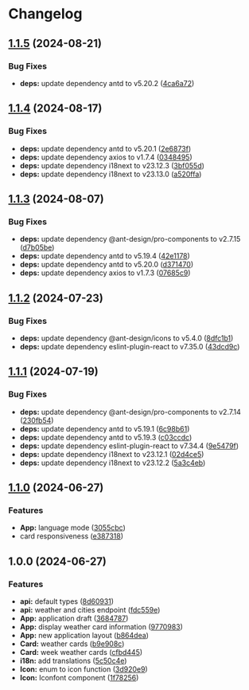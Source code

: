 # Changelog

## [1.1.5](https://github.com/LeleDallas/WeatherWise/compare/v1.1.4...v1.1.5) (2024-08-21)


### Bug Fixes

* **deps:** update dependency antd to v5.20.2 ([4ca6a72](https://github.com/LeleDallas/WeatherWise/commit/4ca6a723a3614d70773d5056dd0e40784ea85ad9))

## [1.1.4](https://github.com/LeleDallas/WeatherWise/compare/v1.1.3...v1.1.4) (2024-08-17)


### Bug Fixes

* **deps:** update dependency antd to v5.20.1 ([2e6873f](https://github.com/LeleDallas/WeatherWise/commit/2e6873fb407d4f2b6f47fb72bfc58eb266ad1c08))
* **deps:** update dependency axios to v1.7.4 ([0348495](https://github.com/LeleDallas/WeatherWise/commit/03484956e44220fdb2338e0677d4cc451e7196ce))
* **deps:** update dependency i18next to v23.12.3 ([3bf055d](https://github.com/LeleDallas/WeatherWise/commit/3bf055d845f310412da59a508f0a0633f0803d80))
* **deps:** update dependency i18next to v23.13.0 ([a520ffa](https://github.com/LeleDallas/WeatherWise/commit/a520ffa9c263e0f82c30bff609e38aefdd0ed1bc))

## [1.1.3](https://github.com/LeleDallas/WeatherWise/compare/v1.1.2...v1.1.3) (2024-08-07)


### Bug Fixes

* **deps:** update dependency @ant-design/pro-components to v2.7.15 ([d7b05be](https://github.com/LeleDallas/WeatherWise/commit/d7b05beb9ec836c9788b3c5819dd72f4960ce7f6))
* **deps:** update dependency antd to v5.19.4 ([42e1178](https://github.com/LeleDallas/WeatherWise/commit/42e1178601d7bd86433fa3c895ce84cd6cedb25a))
* **deps:** update dependency antd to v5.20.0 ([d371470](https://github.com/LeleDallas/WeatherWise/commit/d371470139b40c7344ebcfbb6afc2b5d8d62815f))
* **deps:** update dependency axios to v1.7.3 ([07685c9](https://github.com/LeleDallas/WeatherWise/commit/07685c930f35e31064ca15267053f1aa9ea31d2f))

## [1.1.2](https://github.com/LeleDallas/WeatherWise/compare/v1.1.1...v1.1.2) (2024-07-23)


### Bug Fixes

* **deps:** update dependency @ant-design/icons to v5.4.0 ([8dfc1b1](https://github.com/LeleDallas/WeatherWise/commit/8dfc1b1142a757cd183e8e8509ff26935b4f8b8b))
* **deps:** update dependency eslint-plugin-react to v7.35.0 ([43dcd9c](https://github.com/LeleDallas/WeatherWise/commit/43dcd9c4e987fa67ac1ad5c452b978e9126766d9))

## [1.1.1](https://github.com/LeleDallas/WeatherWise/compare/v1.1.0...v1.1.1) (2024-07-19)


### Bug Fixes

* **deps:** update dependency @ant-design/pro-components to v2.7.14 ([230fb54](https://github.com/LeleDallas/WeatherWise/commit/230fb540b216c79d9ba9684bb41390f4e9b19f65))
* **deps:** update dependency antd to v5.19.1 ([6c98b61](https://github.com/LeleDallas/WeatherWise/commit/6c98b61973b7e4581ad420a48cee436457046251))
* **deps:** update dependency antd to v5.19.3 ([c03ccdc](https://github.com/LeleDallas/WeatherWise/commit/c03ccdca2e1916d77a3eca228bcd888fdebe7a47))
* **deps:** update dependency eslint-plugin-react to v7.34.4 ([9e5479f](https://github.com/LeleDallas/WeatherWise/commit/9e5479f7c46b7420c142139735230f3c6344d701))
* **deps:** update dependency i18next to v23.12.1 ([02d4ce5](https://github.com/LeleDallas/WeatherWise/commit/02d4ce5b7343afb8214d71cf9eac140a95a9798a))
* **deps:** update dependency i18next to v23.12.2 ([5a3c4eb](https://github.com/LeleDallas/WeatherWise/commit/5a3c4eb584c914fe0337109e7e2c115cf10d50ac))

## [1.1.0](https://github.com/LeleDallas/WeatherWise/compare/v1.0.0...v1.1.0) (2024-06-27)


### Features

* **App:** language mode ([3055cbc](https://github.com/LeleDallas/WeatherWise/commit/3055cbc94c274313a9afe7067b2afbc4fed4ac5c))
* card responsiveness ([e387318](https://github.com/LeleDallas/WeatherWise/commit/e387318ac8d212cf663e66956fe04d9dfa08c4b4))

## 1.0.0 (2024-06-27)


### Features

* **api:** default types ([8d60931](https://github.com/LeleDallas/WeatherWise/commit/8d60931076762cd77cf02d8184253e3f8392eedf))
* **api:** weather and cities endpoint ([fdc559e](https://github.com/LeleDallas/WeatherWise/commit/fdc559e8f5dae343602a8a5bd7baad66e9b9fbb9))
* **App:** application draft ([3684787](https://github.com/LeleDallas/WeatherWise/commit/3684787f03c4bf94841c93dab361b9ac4207ea4b))
* **App:** display weather card information ([9770983](https://github.com/LeleDallas/WeatherWise/commit/9770983493a4ef0f8122ca295113ff57c8d28661))
* **App:** new application layout ([b864dea](https://github.com/LeleDallas/WeatherWise/commit/b864dea99a8052b351139be8242fc0070236f92c))
* **Card:** weather cards ([b9e908c](https://github.com/LeleDallas/WeatherWise/commit/b9e908c128872acf73da453e2cd718928f7128a4))
* **Card:** week weather cards ([cfbd445](https://github.com/LeleDallas/WeatherWise/commit/cfbd445b962172920c157a2721b59181ea534ca2))
* **i18n:** add translations ([5c50c4e](https://github.com/LeleDallas/WeatherWise/commit/5c50c4ebefefeca4f3239ab1e21b4a52b3abb29e))
* **Icon:** enum to icon function ([3d920e9](https://github.com/LeleDallas/WeatherWise/commit/3d920e9a51198feae4605c74499ebbe1c5f3bf33))
* **Icon:** Iconfont component ([1f78256](https://github.com/LeleDallas/WeatherWise/commit/1f78256c0a744ad91617a8bc33026e55ec57467b))
